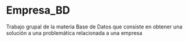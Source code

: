 # Empresa_BD
Trabajo grupal de la materia Base de Datos que consiste en obtener una solución a una problemática relacionada a una empresa

